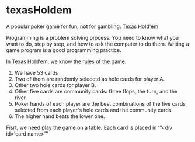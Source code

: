 # texasHoldem
A popular poker game for fun, not for gambling: [Texas Hold'em](https://kietpawpan.github.io/texasHoldem/)

Programming is a problem solving process. You need to know what you want to do, step by step, and how to ask the computer to do them. Writing a game program is a good programming practice. 

In Texas Hold'em, we know the rules of the game.
1. We have 53 cards
2. Two of them are randomly selecetd as hole cards for player A.
3. Other two hole cards for player B.
4. Other five cards are community cards: three flops, the turn, and the river.
5. Poker hands of each player are the best combinations of the five cards selected from each player's hole cards and the community cards.
6. The higher hand beats the lower one.

Fisrt, we need play the game on a table. Each card is placed in 
’’’<div id='card name>’’’
